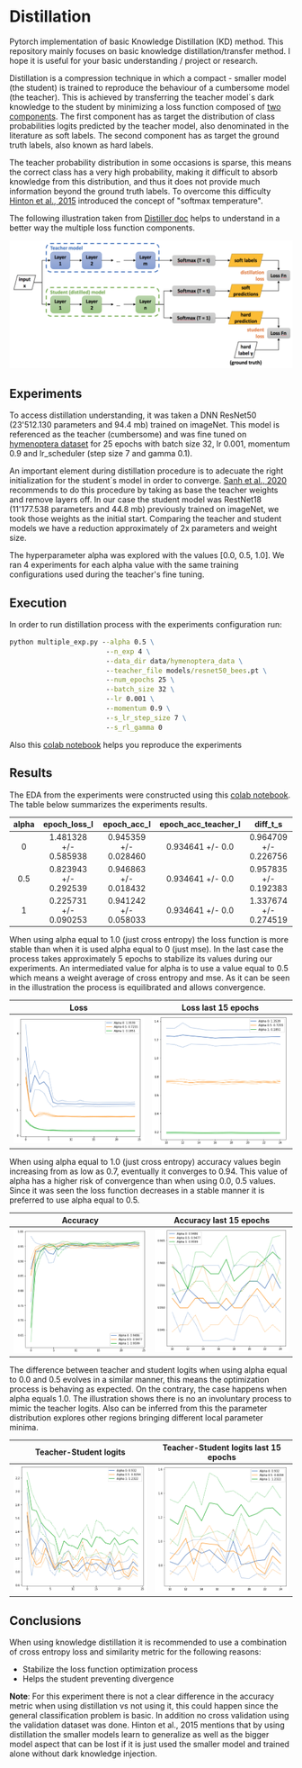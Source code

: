 # Distillation
Pytorch implementation of basic Knowledge Distillation (KD) method.
This repository mainly focuses on basic knowledge distillation/transfer method. I hope it is useful for your basic understanding / project or research.
 
Distillation is a compression technique in which a compact - smaller model (the student) is trained to reproduce the behaviour of a cumbersome model (the teacher). This is achieved by transferring the teacher model´s dark knowledge to the student by minimizing a loss function composed of [two components](https://intellabs.github.io/distiller/knowledge_distillation.html). The first component has as target the distribution of class probabilities logits predicted by the teacher model, also denominated in the literature as soft labels. The second component has as target the ground truth labels, also known as hard labels.

 
The teacher probability distribution in some occasions is sparse, this means the correct class has a very high probability, making it difficult to absorb knowledge from this distribution, and thus it does not provide much information beyond the ground truth labels. To overcome this difficulty [Hinton et al., 2015](https://arxiv.org/abs/1503.02531) introduced the concept of "softmax temperature".
 

The following illustration taken from [Distiller doc](https://intellabs.github.io/distiller/knowledge_distillation.html) helps to understand in a better way the multiple loss function components.
 
<p class="aligncenter">
   <img src="img/knowledge_distillation.png" alt="drawing" width="700"/>
</p>


## Experiments
 
To access distillation understanding, it was taken a DNN ResNet50 (23'512.130 parameters and 94.4 mb) trained on imageNet. This model is referenced as the teacher (cumbersome) and was fine tuned on [hymenoptera dataset](https://download.pytorch.org/tutorial/hymenoptera_data.zip) for 25 epochs with batch size 32, lr 0.001, momentum 0.9 and lr_scheduler (step size 7 and gamma 0.1).

An important element during distillation procedure is to adecuate the right initialization for the student´s model in order to converge. [Sanh et al., 2020](https://arxiv.org/abs/1910.01108) recommends to do this procedure by taking as base the teacher weights and remove layers off. In our case the student model was RestNet18 (11'177.538 parameters and 44.8 mb) previously trained on imageNet, we took those weights as the initial start. Comparing the teacher and student models we have a reduction approximately of 2x parameters and weight size.

The hyperparameter alpha was explored with the values [0.0, 0.5, 1.0]. We ran 4 experiments for each alpha value with the same training configurations used during the teacher's fine tuning.

## Execution
In order to run distillation process with the experiments configuration run:

````cmd
python multiple_exp.py --alpha 0.5 \
                        --n_exp 4 \
                        --data_dir data/hymenoptera_data \
                        --teacher_file models/resnet50_bees.pt \
                        --num_epochs 25 \
                        --batch_size 32 \
                        --lr 0.001 \
                        --momentum 0.9 \
                        --s_lr_step_size 7 \
                        --s_rl_gamma 0
````

Also this [colab notebook](https://colab.research.google.com/drive/1pSplcCP4bUnW9lvT9gQO5SJXgOM3hdTn#scrollTo=jHuTYXoRCSeG) helps you reproduce the experiments


## Results
 
The EDA from the experiments were constructed using this [colab notebook](https://colab.research.google.com/drive/1WiMfSUKmDWjUHztqiKEoYMtnAekxJb4U#scrollTo=PDsURUy4K1tW). The table below summarizes the experiments results.
 
|   alpha   | epoch_loss_l             | epoch_acc_l            | epoch_acc_teacher_l  | diff_t_s              |
|:---------:|:------------------------:|:----------------------:|:--------------------:|:---------------------:|
|    0      |   1.481328 +/- 0.585938  | 0.945359  +/- 0.028460 | 0.934641 +/-  0.0    | 0.964709 +/- 0.226756 |
|    0.5    |   0.823943 +/- 0.292539  | 0.946863  +/- 0.018432 | 0.934641  +/- 0.0    | 0.957835 +/- 0.192383 |
|    1      |   0.225731 +/- 0.090253  | 0.941242  +/- 0.058033 | 0.934641  +/- 0.0    | 1.337674 +/- 0.274519 |

When using alpha equal to 1.0 (just cross entropy) the loss function is more stable than when it is used alpha equal to 0 (just mse). In the last case the process takes approximately 5 epochs to stabilize its values during our experiments. An intermediated value for alpha is to use a value equal to 0.5 which means a weight average of cross entropy and mse. As it can be seen in the illustration the process is equilibrated and allows convergence.



Loss             |  Loss last 15 epochs
:-------------------------:|:-------------------------:
![](img/losses.png)  |  ![](img/losses_zoomin.png)


When using alpha equal to 1.0 (just cross entropy) accuracy values begin increasing from as low as 0.7, eventually it converges to 0.94. This value of alpha has a higher risk of convergence than when using 0.0, 0.5 values. Since it was seen the loss function decreases in a stable manner it is preferred to use alpha equal to 0.5.

Accuracy             |  Accuracy last 15 epochs
:-------------------------:|:-------------------------:
![](img/accuracy.png)  |  ![](img/accuracy_zoomin.png)


The difference between teacher and student logits when using alpha equal to 0.0 and 0.5 evolves in a similar manner, this means the optimization process is behaving as expected. On the contrary, the case happens when alpha equals 1.0. The illustration shows there is no an involuntary process to mimic the teacher logits. Also can be inferred from this the parameter distribution explores other regions bringing different local parameter minima.


Teacher-Student logits             |  Teacher-Student logits  last 15 epochs
:-------------------------:|:-------------------------:
![](img/t-s_logits.png)  |  ![](img/t-s_logits_zoomin.png)

## Conclusions
When using knowledge distillation it is recommended to use a combination of cross entropy loss and similarity metric for the following reasons:
* Stabilize the loss function optimization process
* Helps the student preventing divergence

**Note**: For this experiment there is not a clear difference in the accuracy metric when using distillation vs not using it, this could happen since the general classification problem is basic. In addition no cross validation using the validation dataset was done. Hinton et al., 2015 mentions that by using distillation the smaller models learn to generalize as well as the bigger model aspect that can be lost if it is just used the smaller model and trained alone without dark knowledge injection.

